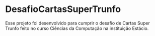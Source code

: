 # DesafioCartasSuperTrunfo
Esse projeto foi desenvolvido para cumprir o desafio de Cartas Super Trunfo feito no curso Ciências da Computação na instituição Estácio.
